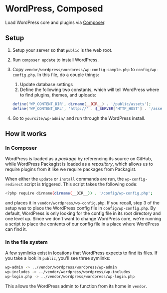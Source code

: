 # WordPress, Composed

Load WordPress core and plugins via [Composer](http://getcomposer.org/).



## Setup

1. Setup your server so that `public` is the web root.

1. Run `composer update` to install WordPress.

1. Copy `vendor/wordpress/wordpress/wp-config-sample.php` to `config/wp-config.php`. In this file, do a couple things:
    1. Update database settings
    2. Define the following two constants, which will tell WordPress where to find plugins, themes, and uploads:

    ```php
    define('WP_CONTENT_DIR', dirname(__DIR__) . '/public/assets');
	define('WP_CONTENT_URL', 'http://' . $_SERVER['HTTP_HOST'] . '/assets');
	```

1. Go to `yoursite/wp-admin/` and run through the WordPress install.



## How it works

### In Composer

WordPress is loaded as a _package_ by referencing its source on GitHub, while WordPress Packagist is loaded as a _repository_, which allows us to require plugins from it like we require packages from Packagist.

When either the `update` or `install` commands are run, the `wp-config-redirect` script is triggered. This script takes the following code:
```bash
<?php require dirname(dirname(__DIR__)) . '/config/wp-config.php';
```
and places it in `vendor/wordpress/wp-config.php`. If you recall, step 3 of the setup was to place the WordPress config file in `config/wp-config.php`. By default, WordPress is only looking for the config file in its root directory and one level up. Since we don't want to change WordPress core, we're running a script to place the contents of our config file in a place where WordPress can find it.


### In the file system

A few symlinks exist in locations that WordPress expects to find its files. If you take a look in `public`, you'll see three symlinks:

```bash
wp-admin -> ../vendor/wordpress/wordpress/wp-admin
wp-includes -> ../vendor/wordpress/wordpress/wp-includes
wp-login.php -> ../vendor/wordpress/wordpress/wp-login.php
```

This allows the WordPress admin to function from its home in `vendor`.